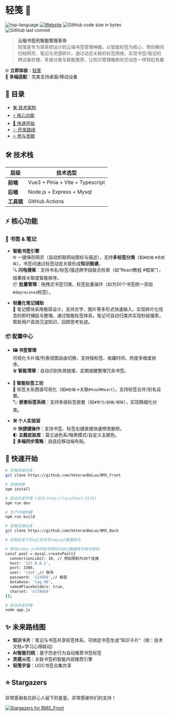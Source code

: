# 轻笺 🌊 

![top-language](https://img.shields.io/github/languages/top/VeteranBoLuo/BMS_Front)
[![Website](https://img.shields.io/website?up_message=online&url=https%3A%2F%2Fboluo66.top)](https://boluo66.top) 
![GitHub code size in bytes](https://img.shields.io/github/languages/code-size/VeteranBoLuo/BMS_Front)
![GitHub last commit](https://img.shields.io/github/last-commit/VeteranBoLuo/BMS_Front)

> **云端书签的智能管理革命**  
轻笺是专为效率控设计的云端书签管理神器，以智能标签为核心，帮你瞬间归档网页、笔记与灵感碎片。通过动态关联的标签网络，实现书签/笔记的跨设备秒搜、多维分类与智能推荐，让知识管理像刷社交动态一样轻松有趣


🌐 **立即体验**：[轻笺](https://boluo66.top/#/home)  
📱 **多端适配**：完美支持桌面/移动设备

## 📑 目录
- [🛠 技术架构](#-技术栈)  
- [⚡ 核心功能](#-核心功能)  
- [🚀 快速开始](#-快速开始)  
- [✨ 开发路线](#-未来路线图)  
- [⭐ 参与贡献](#-Stargazers)  


## 🛠 技术栈
| 层级       | 技术选型                          |
|------------|-----------------------------------|
| **前端**   | Vue3 + Pinia + Vite + Typescript |
| **后端**   | Node.js + Express + Mysql       |
| **工具链** | GitHub Actions     |


## ⚡ 核心功能

### 🧲 __书签 & 笔记__
- **智能书签引擎**  
  🌐 一键保存网页（自动抓取网站图标与描述），支持**多标签分类**（如`#前端` `#灵感库`），书签间通过标签动态关联形成**知识图谱**。  
  🔍 **闪电搜索**：支持书名/标签/描述跨字段联合检索（如“React教程 #框架”），结果按关联度智能排序。  
  📦 **批量管理**：拖拽式书签归类、标签批量操作（如为50个书签统一添加`#deprecated`标签）。

- **轻量化笔记辅助**  
  📝 笔记模块采用极简设计，支持文字、图片等多形式快速输入，实现碎片化信息的即时捕捉与整理。通过智能标签体系，笔记可自动归类并实现秒级搜索，帮助用户高效沉淀知识、回顾思考轨迹。

### 📦 __配置中心__
- **🖼 书签管理**  
  可视化卡片墙/列表视图自由切换，支持按标签、收藏时间、热度多维度排序。  
  🗑️ **智能清理**：自动识别失效链接，定期提醒整理冗余书签。

- **🧭 智能标签工坊**  
  🔗 标签关系图谱可视化（如`#前端`→关联`#Vue`/`#React`），支持标签合并/别名设置。  
  🏷️ **嵌套标签系统**：支持多级标签嵌套（如`#学习/前端/框架`），实现精细化分类。

- **🛠 个人实验室**  
  ⚙️ **快捷键操作**：支持书签、标签右键直接快速修改删除。  
  🌓 **主题皮肤库**：莫兰迪色系/暗黑模式/自定义主题色。  
  📱 **多端同步策略**：自适应移动端布局。


## 🚀 快速开始
```bash
# 克隆前端仓库
git clone https://github.com/VeteranBoLuo/BMS_Front

# 安装依赖
npm install

# 启动开发环境 (访问 http://localhost:5173)
npm run dev

# 生产环境构建
npm run build

# 克隆后端仓库
git clone https://github.com/VeteranBoLuo/BMS_Back

# 将根目录下的sql文件导入mysql数据库中

# 修改index.js中的账号密码为自己数据库中账号密码
const pool = mysql.createPool({
  connectionLimit: 10, // 例如限制为10个连接
  host: '127.0.0.1',
  port: 3306,
  user: 'root',// 账号
  password: '123456',// 秘密
  database: 'tag_db',
  namedPlaceholders: true,
  charset: 'utf8mb4'
});

# 启动开发环境
node app.js
```


## ✨ 未来路线图
- **知识卡片**：笔记与书签共享标签体系，可绑定书签生成“知识卡片”（例：技术文档+学习心得联动）
- **AI智能归档**：基于历史行为自动推荐书签标签  
- **灵感火花**：关联书签的智能内容推荐引擎  
- **轻笺宇宙**：UGC书签合集共享


## ⭐ Stargazers

非常感谢各位好心人留下的星星。非常感谢你们的支持！

[![Stargazers for BMS_Front](https://reporoster.com/stars/VeteranBoLuo/BMS_Front)](https://github.com/VeteranBoLuo/BMS_Front/stargazers)
